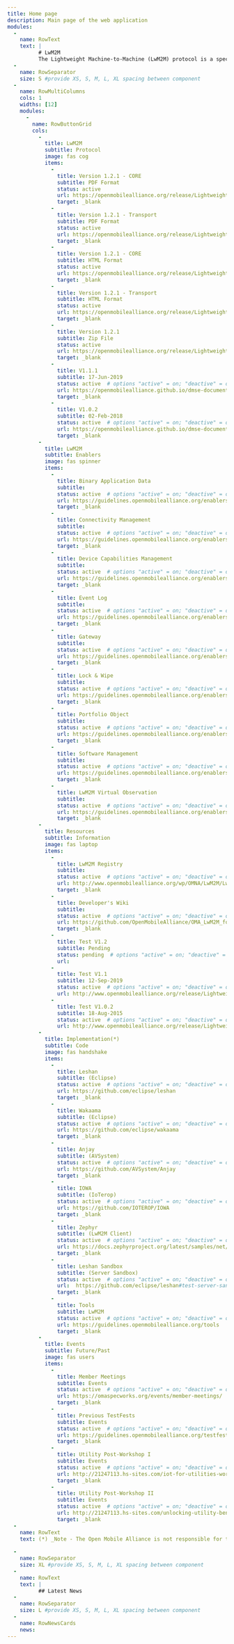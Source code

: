 ```yaml
---
title: Home page
description: Main page of the web application
modules:
  -
    name: RowText
    text: |
          # LwM2M 
          The Lightweight Machine-to-Machine (LwM2M) protocol is a specialized Internet of Things device management protocol, which was initially designed for use with constrained devices and constrained networks in the Internet of Things (IoT). It is, however, also successfully used on high-end IoT devices as well. LwM2M is deployed in a variety of verticals, such as smart energy, building automation, precision farming, logistics, etc. The object and resource model defined for LwM2M allows extensiblity while maintaining interoperability. More than 300 objects and resources have been specified to retrieve sensor data, control actuators, and to manage application data. These objects and resources are free to use and publically available.
  -
    name: RowSeparator
    size: S #provide XS, S, M, L, XL spacing between component
  -
    name: RowMultiColumns
    cols: 1
    widths: [12]
    modules:
      -
        name: RowButtonGrid
        cols:
          -
            title: LwM2M
            subtitle: Protocol
            image: fas cog
            items:
              -
                title: Version 1.2.1 - CORE
                subtitle: PDF Format
                status: active
                url: https://openmobilealliance.org/release/LightweightM2M/V1_2_1-20221209-A/OMA-TS-LightweightM2M_Core-V1_2_1-20221209-A.pdf
                target: _blank
              -
                title: Version 1.2.1 - Transport
                subtitle: PDF Format
                status: active
                url: https://openmobilealliance.org/release/LightweightM2M/V1_2_1-20221209-A/OMA-TS-LightweightM2M_Transport-V1_2_1-20221209-A.pdf
                target: _blank
              -
                title: Version 1.2.1 - CORE
                subtitle: HTML Format
                status: active
                url: https://openmobilealliance.org/release/LightweightM2M/V1_2_1-20221209-A/HTML-Version/OMA-TS-LightweightM2M_Core-V1_2_1-20221209-A.html
                target: _blank
              -
                title: Version 1.2.1 - Transport
                subtitle: HTML Format
                status: active
                url: https://openmobilealliance.org/release/LightweightM2M/V1_2_1-20221209-A/HTML-Version/OMA-TS-LightweightM2M_Transport-V1_2_1-20221209-A.html
                target: _blank
              -
                title: Version 1.2.1
                subtitle: Zip File
                status: active
                url: https://openmobilealliance.org/release/LightweightM2M/V1_2_1-20221209-A/OMA-ERP-LightweightM2M-V1_2_1-20221209-A.zip
                target: _blank
              -
                title: V1.1.1
                subtitle: 17-Jun-2019
                status: active  # options "active" = on; "deactive" = off; "pending" = in transition; "highlight" = extra visible
                url: https://openmobilealliance.github.io/dmse-documentation/#v11-functionality
                target: _blank
              - 
                title: V1.0.2
                subtitle: 02-Feb-2018
                status: active  # options "active" = on; "deactive" = off; "pending" = in transition; "highlight" = extra visible
                url: https://openmobilealliance.github.io/dmse-documentation/#v10-functionality
                target: _blank
          -
            title: LwM2M
            subtitle: Enablers
            image: fas spinner
            items:
              - 
                title: Binary Application Data
                subtitle:
                status: active  # options "active" = on; "deactive" = off; "pending" = in transition; "highlight" = extra visible
                url: https://guidelines.openmobilealliance.org/enablers#lwm2m-binary-application-data-container
                target: _blank
              - 
                title: Connectivity Management
                subtitle:
                status: active  # options "active" = on; "deactive" = off; "pending" = in transition; "highlight" = extra visible
                url: https://guidelines.openmobilealliance.org/enablers/#lwm2m-connectivity-management
                target: _blank
              - 
                title: Device Capabilities Management
                subtitle:
                status: active  # options "active" = on; "deactive" = off; "pending" = in transition; "highlight" = extra visible
                url: https://guidelines.openmobilealliance.org/enablers#lwm2m-device-capabilities-management
                target: _blank
              - 
                title: Event Log
                subtitle:
                status: active  # options "active" = on; "deactive" = off; "pending" = in transition; "highlight" = extra visible
                url: https://guidelines.openmobilealliance.org/enablers#lwm2m-event-log
                target: _blank
              - 
                title: Gateway
                subtitle:
                status: active  # options "active" = on; "deactive" = off; "pending" = in transition; "highlight" = extra visible
                url: https://guidelines.openmobilealliance.org/enablers/#lwm2m-gateway
                target: _blank
              -  
                title: Lock & Wipe
                subtitle:
                status: active  # options "active" = on; "deactive" = off; "pending" = in transition; "highlight" = extra visible
                url: https://guidelines.openmobilealliance.org/enablers#lwm2m-lock--wipe
                target: _blank
              - 
                title: Portfolio Object
                subtitle:
                status: active  # options "active" = on; "deactive" = off; "pending" = in transition; "highlight" = extra visible
                url: https://guidelines.openmobilealliance.org/enablers#lwm2m-portfolio-object
                target: _blank
              - 
                title: Software Management
                subtitle:
                status: active  # options "active" = on; "deactive" = off; "pending" = in transition; "highlight" = extra visible
                url: https://guidelines.openmobilealliance.org/enablers/#lwm2m-software-management
                target: _blank
              - 
                title: LwM2M Virtual Observation
                subtitle:
                status: active  # options "active" = on; "deactive" = off; "pending" = in transition; "highlight" = extra visible
                url: https://guidelines.openmobilealliance.org/enablers/#lwm2m-virtual-observation
                target: _blank
          -
            title: Resources
            subtitle: Information
            image: fas laptop
            items:
              - 
                title: LwM2M Registry
                subtitle:
                status: active  # options "active" = on; "deactive" = off; "pending" = in transition; "highlight" = extra visible
                url: http://www.openmobilealliance.org/wp/OMNA/LwM2M/LwM2MRegistry.html
                target: _blank
              - 
                title: Developer's Wiki
                subtitle:
                status: active  # options "active" = on; "deactive" = off; "pending" = in transition; "highlight" = extra visible
                url: https://github.com/OpenMobileAlliance/OMA_LwM2M_for_Developers/wiki
                target: _blank
              -
                title: Test V1.2
                subtitle: Pending
                status: pending  # options "active" = on; "deactive" = off; "pending" = in transition; "highlight" = extra visible
                url:
              - 
                title: Test V1.1
                subtitle: 12-Sep-2019
                status: active  # options "active" = on; "deactive" = off; "pending" = in transition; "highlight" = extra visible
                url: http://www.openmobilealliance.org/release/LightweightM2M/ETS/OMA-ETS-LightweightM2M-V1_1-20190912-D.pdf
              - 
                title: Test V1.0.2
                subtitle: 18-Aug-2015
                status: active  # options "active" = on; "deactive" = off; "pending" = in transition; "highlight" = extra visible
                url: http://www.openmobilealliance.org/release/LightweightM2M/ETS/OMA-ETS-LightweightM2M-V1_0_2-20180815-A.zip
          -
            title: Implementation(*)
            subtitle: Code
            image: fas handshake
            items:
              - 
                title: Leshan
                subtitle: (Eclipse)
                status: active  # options "active" = on; "deactive" = off; "pending" = in transition; "highlight" = extra visible
                url: https://github.com/eclipse/leshan
                target: _blank
              - 
                title: Wakaama
                subtitle: (Eclipse)
                status: active  # options "active" = on; "deactive" = off; "pending" = in transition; "highlight" = extra visible
                url: https://github.com/eclipse/wakaama
                target: _blank
              - 
                title: Anjay
                subtitle: (AVSystem)
                status: active  # options "active" = on; "deactive" = off; "pending" = in transition; "highlight" = extra visible
                url: https://github.com/AVSystem/Anjay
                target: _blank
              -
                title: IOWA
                subtitle: (IoTerop)
                status: active  # options "active" = on; "deactive" = off; "pending" = in transition; "highlight" = extra visible
                url: https://github.com/IOTEROP/IOWA
                target: _blank
              -
                title: Zephyr
                subtitle: (LwM2M Client)
                status: active  # options "active" = on; "deactive" = off; "pending" = in transition; "highlight" = extra visible
                url: https://docs.zephyrproject.org/latest/samples/net/lwm2m_client/README.html
                target: _blank
              -
                title: Leshan Sandbox
                subtitle: (Server Sandbox)
                status: active  # options "active" = on; "deactive" = off; "pending" = in transition; "highlight" = extra visible
                url:  https://github.com/eclipse/leshan#test-server-sandbox
                target: _blank
              - 
                title: Tools
                subtitle: LwM2M
                status: active  # options "active" = on; "deactive" = off; "pending" = in transition; "highlight" = extra visible
                url: https://guidelines.openmobilealliance.org/tools
                target: _blank
          -
            title: Events
            subtitle: Future/Past
            image: fas users
            items:
              - 
                title: Member Meetings
                subtitle: Events
                status: active  # options "active" = on; "deactive" = off; "pending" = in transition; "highlight" = extra visible
                url: https://omaspecworks.org/events/member-meetings/
                target: _blank
              - 
                title: Previous TestFests
                subtitle: Events
                status: active  # options "active" = on; "deactive" = off; "pending" = in transition; "highlight" = extra visible
                url: https://guidelines.openmobilealliance.org/testfests
                target: _blank
              - 
                title: Utility Post-Workshop I
                subtitle: Events
                status: active  # options "active" = on; "deactive" = off; "pending" = in transition; "highlight" = extra visible
                url: http://21247113.hs-sites.com/iot-for-utilities-workshop-1
                target: _blank
              - 
                title: Utility Post-Workshop II
                subtitle: Events
                status: active  # options "active" = on; "deactive" = off; "pending" = in transition; "highlight" = extra visible
                url: http://21247113.hs-sites.com/unlocking-utility-benefits-with-lwm2m-3
                target: _blank
  -
    name: RowText
    text: (*) _Note - The Open Mobile Alliance is not responsible for the content of any particular implementation and does not endorse any particular implementation._
 
  -
    name: RowSeparator
    size: XL #provide XS, S, M, L, XL spacing between component
  - 
    name: RowText
    text: |
          ## Latest News
  -
    name: RowSeparator
    size: L #provide XS, S, M, L, XL spacing between component
  -
    name: RowNewsCards
    news: 
---
```



